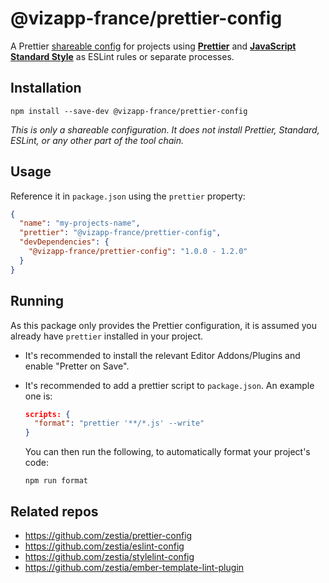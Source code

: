 # @vizapp-france/prettier-config

A Prettier [shareable config](https://prettier.io/docs/en/configuration.html#sharing-configurations)
for projects using **[Prettier](https://prettier.io/)** and
**[JavaScript Standard Style](https://standardjs.com/)** as ESLint rules or
separate processes.

## Installation

```
npm install --save-dev @vizapp-france/prettier-config
```

_This is only a shareable configuration. It does not install Prettier, Standard,
ESLint, or any other part of the tool chain._

## Usage

Reference it in `package.json` using the `prettier` property:

```json
{
  "name": "my-projects-name",
  "prettier": "@vizapp-france/prettier-config",
  "devDependencies": {
    "@vizapp-france/prettier-config": "1.0.0 - 1.2.0"
  }
}
```

## Running

As this package only provides the Prettier configuration, it is assumed you already have `prettier` installed in your project.

- It's recommended to install the relevant Editor Addons/Plugins and enable "Pretter on Save".

- It's recommended to add a prettier script to `package.json`. An example one is:

  ```json
  scripts: {
    "format": "prettier '**/*.js' --write"
  }
  ```

  You can then run the following, to automatically format your project's code:

  ```
  npm run format
  ```

## Related repos

- https://github.com/zestia/prettier-config
- https://github.com/zestia/eslint-config
- https://github.com/zestia/stylelint-config
- https://github.com/zestia/ember-template-lint-plugin
